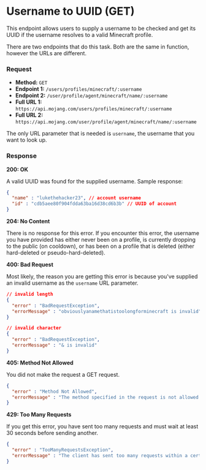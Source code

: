 # Username to UUID (GET)
This endpoint allows users to supply a username to be checked and get its UUID if the username resolves to a valid Minecraft profile.

There are two endpoints that do this task. Both are the same in function, however the URLs are different.

### Request
- **Method:** `GET`
- **Endpoint 1:** `/users/profiles/minecraft/:username`
- **Endpoint 2:** `/user/profile/agent/minecraft/name/:username`
- **Full URL 1:** `https://api.mojang.com/users/profiles/minecraft/:username`
- **Full URL 2:** `https://api.mojang.com/user/profile/agent/minecraft/name/:username`

The only URL parameter that is needed is `username`, the username that you want to look up.

### Response
**200: OK**

A valid UUID was found for the supplied username. Sample response:

```json
{
  "name" : "lukethehacker23", // account username
  "id" : "cdb5aee80f904fdda63ba16d38cd6b3b" // UUID of account
}
```

**204: No Content**

There is no response for this error. If you encounter this error, the username you have provided has either never been on a profile, is currently dropping to the public (on cooldown), or has been on a profile that is deleted (either hard-deleted or pseudo-hard-deleted).

**400: Bad Request**

Most likely, the reason you are getting this error is because you've supplied an invalid username as the `username` URL parameter.


```json
// invalid length
{
  "error" : "BadRequestException",
  "errorMessage" : "obviouslyanamethatistoolongforminecraft is invalid"
}

// invalid character
{
  "error" : "BadRequestException",
  "errorMessage" : "& is invalid"
}
```

**405: Method Not Allowed**

You did not make the request a GET request.

```json
{
  "error" : "Method Not Allowed",
  "errorMessage" : "The method specified in the request is not allowed for the resource identified by the request URI"
}
```

**429: Too Many Requests**

If you get this error, you have sent too many requests and must wait at least 30 seconds before sending another.

```json
{
  "error" : "TooManyRequestsException",
  "errorMessage" : "The client has sent too many requests within a certain amount of time"
}
```
